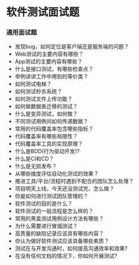 # 软件测试面试题

### 通用面试题 
- 发现bug，如何定位是客户端还是服务端的问题？ 
- Web测试的主要内容有哪些？ 
- App测试的主要内容有哪些？ 
- 什么是接口测试，有哪些检查点？ 
- 举例讲讲工作中用到的等价类？ 
- 如何测试电梯？ 
- 如何测试秒杀系统？ 
- 如何测试文件上传功能？ 
- 如何做数据表迁移的测试？ 
- 什么是变异测试，如何做？ 
- 不同测试用例间如何传递数据？ 
- 常用的代码覆盖率包含哪些指标？ 
- 代码覆盖率有哪些局限性？ 
- 代码覆盖率工具的实现原理？ 
- 什么是BDD(行为驱动开发)? 
- 什么是CI和CD？ 
- 什么是无损发布？ 
- 从哪些维度评估自动化测试的效果？ 
- 推进工具/平台/流程时遇到不配合的团队怎么处理？
- 项目明天上线，今天还没测试完，怎么做？ 
- 你是如何进行测试团队管理的？
- 软件测试的目的是什么？
- 软件测试的一般流程是怎么样的？
- 常用的黑盒测试用例设计方法有哪些？
- 为什么需要进行冒烟测试？
- 高质量的缺陷记录应该具有哪些内容？
- 你认为做好软件测试应该具备哪些素质？
- 测试在与开发沟通时，如何提高沟通效率和效果?
- 在没有任何文档的情况下，你如何开展测试?


